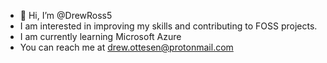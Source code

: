 - 👋 Hi, I’m @DrewRoss5
- I am interested in improving my skills and contributing to FOSS projects.
- I am currently learning Microsoft Azure
- You can reach me at drew.ottesen@protonmail.com
